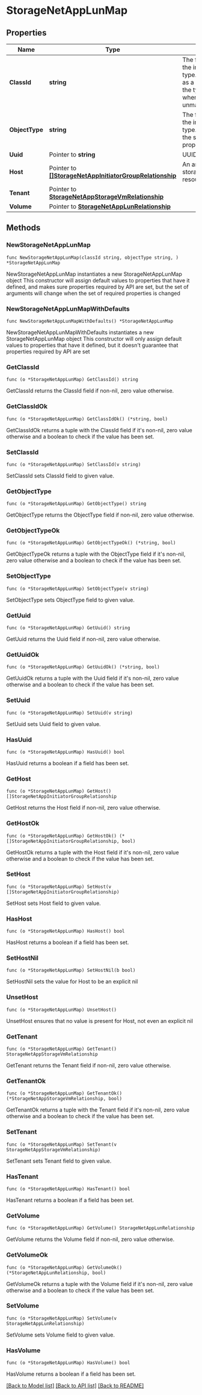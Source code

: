 # StorageNetAppLunMap

## Properties

Name | Type | Description | Notes
------------ | ------------- | ------------- | -------------
**ClassId** | **string** | The fully-qualified name of the instantiated, concrete type. This property is used as a discriminator to identify the type of the payload when marshaling and unmarshaling data. | [default to "storage.NetAppLunMap"]
**ObjectType** | **string** | The fully-qualified name of the instantiated, concrete type. The value should be the same as the &#39;ClassId&#39; property. | [default to "storage.NetAppLunMap"]
**Uuid** | Pointer to **string** | UUID of the LUN. | [optional] [readonly] 
**Host** | Pointer to [**[]StorageNetAppInitiatorGroupRelationship**](StorageNetAppInitiatorGroupRelationship.md) | An array of relationships to storageNetAppInitiatorGroup resources. | [optional] [readonly] 
**Tenant** | Pointer to [**StorageNetAppStorageVmRelationship**](StorageNetAppStorageVmRelationship.md) |  | [optional] 
**Volume** | Pointer to [**StorageNetAppLunRelationship**](StorageNetAppLunRelationship.md) |  | [optional] 

## Methods

### NewStorageNetAppLunMap

`func NewStorageNetAppLunMap(classId string, objectType string, ) *StorageNetAppLunMap`

NewStorageNetAppLunMap instantiates a new StorageNetAppLunMap object
This constructor will assign default values to properties that have it defined,
and makes sure properties required by API are set, but the set of arguments
will change when the set of required properties is changed

### NewStorageNetAppLunMapWithDefaults

`func NewStorageNetAppLunMapWithDefaults() *StorageNetAppLunMap`

NewStorageNetAppLunMapWithDefaults instantiates a new StorageNetAppLunMap object
This constructor will only assign default values to properties that have it defined,
but it doesn't guarantee that properties required by API are set

### GetClassId

`func (o *StorageNetAppLunMap) GetClassId() string`

GetClassId returns the ClassId field if non-nil, zero value otherwise.

### GetClassIdOk

`func (o *StorageNetAppLunMap) GetClassIdOk() (*string, bool)`

GetClassIdOk returns a tuple with the ClassId field if it's non-nil, zero value otherwise
and a boolean to check if the value has been set.

### SetClassId

`func (o *StorageNetAppLunMap) SetClassId(v string)`

SetClassId sets ClassId field to given value.


### GetObjectType

`func (o *StorageNetAppLunMap) GetObjectType() string`

GetObjectType returns the ObjectType field if non-nil, zero value otherwise.

### GetObjectTypeOk

`func (o *StorageNetAppLunMap) GetObjectTypeOk() (*string, bool)`

GetObjectTypeOk returns a tuple with the ObjectType field if it's non-nil, zero value otherwise
and a boolean to check if the value has been set.

### SetObjectType

`func (o *StorageNetAppLunMap) SetObjectType(v string)`

SetObjectType sets ObjectType field to given value.


### GetUuid

`func (o *StorageNetAppLunMap) GetUuid() string`

GetUuid returns the Uuid field if non-nil, zero value otherwise.

### GetUuidOk

`func (o *StorageNetAppLunMap) GetUuidOk() (*string, bool)`

GetUuidOk returns a tuple with the Uuid field if it's non-nil, zero value otherwise
and a boolean to check if the value has been set.

### SetUuid

`func (o *StorageNetAppLunMap) SetUuid(v string)`

SetUuid sets Uuid field to given value.

### HasUuid

`func (o *StorageNetAppLunMap) HasUuid() bool`

HasUuid returns a boolean if a field has been set.

### GetHost

`func (o *StorageNetAppLunMap) GetHost() []StorageNetAppInitiatorGroupRelationship`

GetHost returns the Host field if non-nil, zero value otherwise.

### GetHostOk

`func (o *StorageNetAppLunMap) GetHostOk() (*[]StorageNetAppInitiatorGroupRelationship, bool)`

GetHostOk returns a tuple with the Host field if it's non-nil, zero value otherwise
and a boolean to check if the value has been set.

### SetHost

`func (o *StorageNetAppLunMap) SetHost(v []StorageNetAppInitiatorGroupRelationship)`

SetHost sets Host field to given value.

### HasHost

`func (o *StorageNetAppLunMap) HasHost() bool`

HasHost returns a boolean if a field has been set.

### SetHostNil

`func (o *StorageNetAppLunMap) SetHostNil(b bool)`

 SetHostNil sets the value for Host to be an explicit nil

### UnsetHost
`func (o *StorageNetAppLunMap) UnsetHost()`

UnsetHost ensures that no value is present for Host, not even an explicit nil
### GetTenant

`func (o *StorageNetAppLunMap) GetTenant() StorageNetAppStorageVmRelationship`

GetTenant returns the Tenant field if non-nil, zero value otherwise.

### GetTenantOk

`func (o *StorageNetAppLunMap) GetTenantOk() (*StorageNetAppStorageVmRelationship, bool)`

GetTenantOk returns a tuple with the Tenant field if it's non-nil, zero value otherwise
and a boolean to check if the value has been set.

### SetTenant

`func (o *StorageNetAppLunMap) SetTenant(v StorageNetAppStorageVmRelationship)`

SetTenant sets Tenant field to given value.

### HasTenant

`func (o *StorageNetAppLunMap) HasTenant() bool`

HasTenant returns a boolean if a field has been set.

### GetVolume

`func (o *StorageNetAppLunMap) GetVolume() StorageNetAppLunRelationship`

GetVolume returns the Volume field if non-nil, zero value otherwise.

### GetVolumeOk

`func (o *StorageNetAppLunMap) GetVolumeOk() (*StorageNetAppLunRelationship, bool)`

GetVolumeOk returns a tuple with the Volume field if it's non-nil, zero value otherwise
and a boolean to check if the value has been set.

### SetVolume

`func (o *StorageNetAppLunMap) SetVolume(v StorageNetAppLunRelationship)`

SetVolume sets Volume field to given value.

### HasVolume

`func (o *StorageNetAppLunMap) HasVolume() bool`

HasVolume returns a boolean if a field has been set.


[[Back to Model list]](../README.md#documentation-for-models) [[Back to API list]](../README.md#documentation-for-api-endpoints) [[Back to README]](../README.md)


